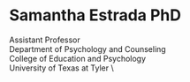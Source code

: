 # Samantha Estrada PhD

Assistant Professor \
Department of Psychology and Counseling \
College of Education and Psychology \
University of Texas at Tyler \
